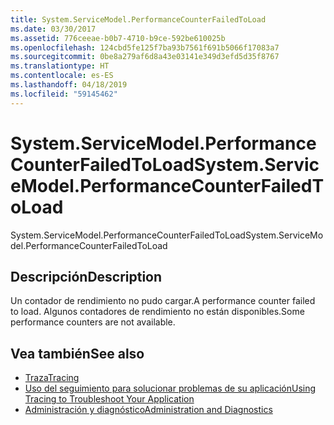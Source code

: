 ```yaml
---
title: System.ServiceModel.PerformanceCounterFailedToLoad
ms.date: 03/30/2017
ms.assetid: 776ceeae-b0b7-4710-b9ce-592be610025b
ms.openlocfilehash: 124cbd5fe125f7ba93b7561f691b5066f17083a7
ms.sourcegitcommit: 0be8a279af6d8a43e03141e349d3efd5d35f8767
ms.translationtype: HT
ms.contentlocale: es-ES
ms.lasthandoff: 04/18/2019
ms.locfileid: "59145462"
---
```

# <a name="systemservicemodelperformancecounterfailedtoload"></a><span data-ttu-id="e79db-102">System.ServiceModel.PerformanceCounterFailedToLoad</span><span class="sxs-lookup"><span data-stu-id="e79db-102">System.ServiceModel.PerformanceCounterFailedToLoad</span></span>
<span data-ttu-id="e79db-103">System.ServiceModel.PerformanceCounterFailedToLoad</span><span class="sxs-lookup"><span data-stu-id="e79db-103">System.ServiceModel.PerformanceCounterFailedToLoad</span></span>  
  
## <a name="description"></a><span data-ttu-id="e79db-104">Descripción</span><span class="sxs-lookup"><span data-stu-id="e79db-104">Description</span></span>  
 <span data-ttu-id="e79db-105">Un contador de rendimiento no pudo cargar.</span><span class="sxs-lookup"><span data-stu-id="e79db-105">A performance counter failed to load.</span></span> <span data-ttu-id="e79db-106">Algunos contadores de rendimiento no están disponibles.</span><span class="sxs-lookup"><span data-stu-id="e79db-106">Some performance counters are not available.</span></span>  
  
## <a name="see-also"></a><span data-ttu-id="e79db-107">Vea también</span><span class="sxs-lookup"><span data-stu-id="e79db-107">See also</span></span>

- [<span data-ttu-id="e79db-108">Traza</span><span class="sxs-lookup"><span data-stu-id="e79db-108">Tracing</span></span>](../../../../../docs/framework/wcf/diagnostics/tracing/index.md)
- [<span data-ttu-id="e79db-109">Uso del seguimiento para solucionar problemas de su aplicación</span><span class="sxs-lookup"><span data-stu-id="e79db-109">Using Tracing to Troubleshoot Your Application</span></span>](../../../../../docs/framework/wcf/diagnostics/tracing/using-tracing-to-troubleshoot-your-application.md)
- [<span data-ttu-id="e79db-110">Administración y diagnóstico</span><span class="sxs-lookup"><span data-stu-id="e79db-110">Administration and Diagnostics</span></span>](../../../../../docs/framework/wcf/diagnostics/index.md)
